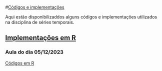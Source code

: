 #[Códigos e implementações](#)

Aqui estão disponibilizaddos alguns códigos e implementações utilizados na disciplina de séries temporais.


## [Implementações em R](#)

### Aula do dia 05/12/2023
[Códigos em R](https://anvilproject.org/guides/content/creating-links)

